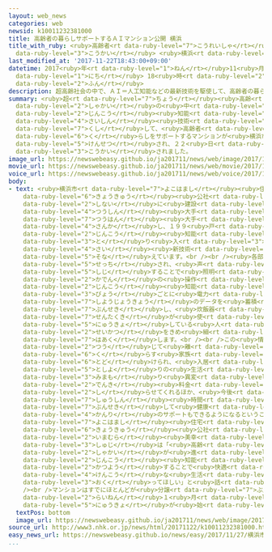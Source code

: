 ```yaml
---
layout: web_news
categories: web
newsid: k10011232381000
title: 高齢者の暮らしサポートするＡＩマンション公開 横浜
title_with_ruby: <ruby>高齢者<rt data-ruby-level="7">こうれいしゃ</rt></ruby>の<ruby>暮<rt data-ruby-level="6">く</rt></ruby>らしサポートするＡＩマンション<ruby>公開<rt
  data-ruby-level="3">こうかい</rt></ruby> <ruby>横浜<rt data-ruby-level="7">よこはま</rt></ruby>
last_modified_at: '2017-11-22T18:43:00+09:00'
datetime: 2017<ruby>年<rt data-ruby-level="1">ねん</rt></ruby>11<ruby>月<rt data-ruby-level="1">がつ</rt></ruby>22<ruby>日<rt
  data-ruby-level="1">にち</rt></ruby> 18<ruby>時<rt data-ruby-level="2">じ</rt></ruby>43<ruby>分<rt
  data-ruby-level="2">ふん</rt></ruby>
description: 超高齢社会の中で、ＡＩ＝人工知能などの最新技術を駆使して、高齢者の暮らしをサポートするマンションが横浜市に建設され、２２日公開されました。
summary: <ruby>超<rt data-ruby-level="7">ちょう</rt></ruby><ruby>高齢<rt data-ruby-level="7">こうれい</rt></ruby><ruby>社会<rt
  data-ruby-level="2">しゃかい</rt></ruby>の<ruby>中<rt data-ruby-level="1">なか</rt></ruby>で、ＡＩ＝<ruby>人工<rt
  data-ruby-level="2">じんこう</rt></ruby><ruby>知能<rt data-ruby-level="5">ちのう</rt></ruby>などの<ruby>最新<rt
  data-ruby-level="4">さいしん</rt></ruby><ruby>技術<rt data-ruby-level="5">ぎじゅつ</rt></ruby>を<ruby>駆使<rt
  data-ruby-level="7">くし</rt></ruby>して、<ruby>高齢者<rt data-ruby-level="7">こうれいしゃ</rt></ruby>の<ruby>暮<rt
  data-ruby-level="6">く</rt></ruby>らしをサポートするマンションが<ruby>横浜市<rt data-ruby-level="7">よこはまし</rt></ruby>に<ruby>建設<rt
  data-ruby-level="5">けんせつ</rt></ruby>され、２２<ruby>日<rt data-ruby-level="1">にち</rt></ruby><ruby>公開<rt
  data-ruby-level="3">こうかい</rt></ruby>されました。
image_url: https://newswebeasy.github.io/ja201711/news/web/image/2017/11/22/K10011232381_1711221745_1711221749_01_02.jpg
movie_url: https://newswebeasy.github.io/ja201711/news/web/movie/2017/11/22/k10011232381_201711221832_201711221834.mp4
voice_url: https://newswebeasy.github.io/ja201711/news/web/voice/2017/11/22/k10011232381_201711221832_201711221834.mp3
body:
- text: <ruby>横浜市<rt data-ruby-level="7">よこはまし</rt></ruby><ruby>住宅<rt data-ruby-level="6">じゅうたく</rt></ruby><ruby>供給<rt
    data-ruby-level="6">きょうきゅう</rt></ruby><ruby>公社<rt data-ruby-level="2">こうしゃ</rt></ruby>が<ruby>市内<rt
    data-ruby-level="2">しない</rt></ruby>に<ruby>建設<rt data-ruby-level="5">けんせつ</rt></ruby>したこのマンションは<ruby>通信<rt
    data-ruby-level="4">つうしん</rt></ruby><ruby>大手<rt data-ruby-level="1">おおて</rt></ruby>のソフトバンクやネット<ruby>通販<rt
    data-ruby-level="7">つうはん</rt></ruby><ruby>大手<rt data-ruby-level="1">おおて</rt></ruby>のアマゾンなどが<ruby>参加<rt
    data-ruby-level="4">さんか</rt></ruby>し、１９９<ruby>戸<rt data-ruby-level="2">こ</rt></ruby>すべてにＡＩ＝<ruby>人工<rt
    data-ruby-level="2">じんこう</rt></ruby><ruby>知能<rt data-ruby-level="5">ちのう</rt></ruby>を<ruby>取<rt
    data-ruby-level="3">と</rt></ruby>り<ruby>入<rt data-ruby-level="3">い</rt></ruby>れた<ruby>最<rt
    data-ruby-level="4">さい</rt></ruby><ruby>新技術<rt data-ruby-level="5">しんぎじゅつ</rt></ruby>を<ruby>備<rt
    data-ruby-level="5">そな</rt></ruby>えています。<br /><br /><ruby>各部屋<rt data-ruby-level="8">かくへや</rt></ruby>には、ＡＩスピーカーが<ruby>設置<rt
    data-ruby-level="5">せっち</rt></ruby>され、<ruby>声<rt data-ruby-level="2">こえ</rt></ruby>で<ruby>指示<rt
    data-ruby-level="5">しじ</rt></ruby>することで<ruby>照明<rt data-ruby-level="4">しょうめい</rt></ruby>やエアコンなどの<ruby>家電<rt
    data-ruby-level="2">かでん</rt></ruby>の<ruby>操作<rt data-ruby-level="6">そうさ</rt></ruby>ができます。また、<ruby>人工<rt
    data-ruby-level="2">じんこう</rt></ruby><ruby>知能<rt data-ruby-level="5">ちのう</rt></ruby>が１<ruby>秒<rt
    data-ruby-level="3">びょう</rt></ruby>ごとに<ruby>電力<rt data-ruby-level="2">でんりょく</rt></ruby>の<ruby>使用状況<rt
    data-ruby-level="7">しようじょうきょう</rt></ruby>のデータを<ruby>蓄積<rt data-ruby-level="7">ちくせき</rt></ruby>して<ruby>分析<rt
    data-ruby-level="7">ぶんせき</rt></ruby>し、<ruby>炊飯器<rt data-ruby-level="7">すいはんき</rt></ruby>や<ruby>洗濯機<rt
    data-ruby-level="7">せんたくき</rt></ruby>が<ruby>使<rt data-ruby-level="3">つか</rt></ruby>われているかなど、<ruby>入居<rt
    data-ruby-level="5">にゅうきょ</rt></ruby>している<ruby>人<rt data-ruby-level="1">ひと</rt></ruby>の<ruby>生活<rt
    data-ruby-level="2">せいかつ</rt></ruby>をきめ<ruby>細<rt data-ruby-level="2">こま</rt></ruby>かく<ruby>把握<rt
    data-ruby-level="7">はあく</rt></ruby>します。<br /><br />この<ruby>情報<rt data-ruby-level="5">じょうほう</rt></ruby>は、スマートフォンのアプリを<ruby>通<rt
    data-ruby-level="2">つう</rt></ruby>じて<ruby>離<rt data-ruby-level="7">はな</rt></ruby>れて<ruby>暮<rt
    data-ruby-level="6">く</rt></ruby>らす<ruby>家族<rt data-ruby-level="3">かぞく</rt></ruby>にも<ruby>届<rt
    data-ruby-level="6">とど</rt></ruby>けられ、<ruby>入居<rt data-ruby-level="5">にゅうきょ</rt></ruby>しているお<ruby>年寄<rt
    data-ruby-level="5">としよ</rt></ruby>りの<ruby>生活<rt data-ruby-level="2">せいかつ</rt></ruby>を<ruby>見守<rt
    data-ruby-level="3">みまも</rt></ruby>り<ruby>異変<rt data-ruby-level="6">いへん</rt></ruby>をキャッチできるということです。さらに、ＡＩスピーカーが<ruby>電気<rt
    data-ruby-level="2">でんき</rt></ruby><ruby>料金<rt data-ruby-level="4">りょうきん</rt></ruby>などを<ruby>知<rt
    data-ruby-level="2">し</rt></ruby>らせてくれるほか、<ruby>今後<rt data-ruby-level="2">こんご</rt></ruby>は<ruby>就寝<rt
    data-ruby-level="7">しゅうしん</rt></ruby><ruby>時間<rt data-ruby-level="2">じかん</rt></ruby>なども<ruby>分析<rt
    data-ruby-level="7">ぶんせき</rt></ruby>して<ruby>健康<rt data-ruby-level="4">けんこう</rt></ruby><ruby>管理<rt
    data-ruby-level="4">かんり</rt></ruby>のサポートもできるようになるということです。<br /><br /><ruby>横浜市<rt
    data-ruby-level="7">よこはまし</rt></ruby><ruby>住宅<rt data-ruby-level="6">じゅうたく</rt></ruby><ruby>供給<rt
    data-ruby-level="6">きょうきゅう</rt></ruby><ruby>公社<rt data-ruby-level="2">こうしゃ</rt></ruby>の<ruby>今村<rt
    data-ruby-level="2">いまむら</rt></ruby><ruby>美幸<rt data-ruby-level="8">みゆき</rt></ruby><ruby>主事<rt
    data-ruby-level="3">しゅじ</rt></ruby>は「<ruby>高齢<rt data-ruby-level="7">こうれい</rt></ruby><ruby>社会<rt
    data-ruby-level="2">しゃかい</rt></ruby>が<ruby>進<rt data-ruby-level="3">すす</rt></ruby>んでも<ruby>人工<rt
    data-ruby-level="2">じんこう</rt></ruby><ruby>知能<rt data-ruby-level="5">ちのう</rt></ruby>を<ruby>活用<rt
    data-ruby-level="2">かつよう</rt></ruby>することで<ruby>快適<rt data-ruby-level="5">かいてき</rt></ruby>で<ruby>健康<rt
    data-ruby-level="4">けんこう</rt></ruby>な<ruby>生活<rt data-ruby-level="2">せいかつ</rt></ruby>を<ruby>送<rt
    data-ruby-level="3">おく</rt></ruby>ってほしい」と<ruby>話<rt data-ruby-level="2">はな</rt></ruby>しています。<br
    /><br />マンションはすでにほとんどが<ruby>分譲<rt data-ruby-level="7">ぶんじょう</rt></ruby>されていて、<ruby>来年<rt
    data-ruby-level="2">らいねん</rt></ruby>１<ruby>月<rt data-ruby-level="1">がつ</rt></ruby>から<ruby>入居<rt
    data-ruby-level="5">にゅうきょ</rt></ruby>が<ruby>始<rt data-ruby-level="3">はじ</rt></ruby>まるということです。
  textPos: bottom
  image_url: https://newswebeasy.github.io/ja201711/news/web/image/2017/11/22/K10011232381_1711221832_1711221835_01_04.jpg
source_url: http://www3.nhk.or.jp/news/html/20171122/k10011232381000.html
easy_news_url: https://newswebeasy.github.io/news/easy/2017/11/27/横浜市-住んでいる人の生活をAIで手伝うマンション
...
```

